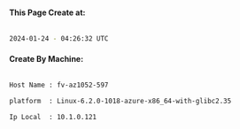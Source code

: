 
   
#### This Page Create at:

```bash

2024-01-24 - 04:26:32 UTC

```

#### Create By Machine:

```bash

Host Name : fv-az1052-597

platform  : Linux-6.2.0-1018-azure-x86_64-with-glibc2.35

Ip Local  : 10.1.0.121

```

